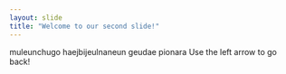 ```yaml
---
layout: slide
title: "Welcome to our second slide!"
---
```

muleunchugo haejbijeulnaneun geudae pionara
Use the left arrow to go back!
